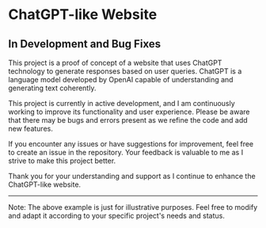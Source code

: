 # ChatGPT-like Website
## In Development and Bug Fixes
This project is a proof of concept of a website that uses ChatGPT technology to generate responses based on user queries. ChatGPT is a language model developed by OpenAI capable of understanding and generating text coherently.

This project is currently in active development, and I am continuously working to improve its functionality and user experience. Please be aware that there may be bugs and errors present as we refine the code and add new features.

If you encounter any issues or have suggestions for improvement, feel free to create an issue in the repository. Your feedback is valuable to me as I strive to make this project better.

Thank you for your understanding and support as I continue to enhance the ChatGPT-like website.

---
Note: The above example is just for illustrative purposes. Feel free to modify and adapt it according to your specific project's needs and status.
